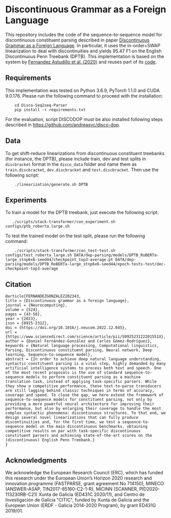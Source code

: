 # Discontinuous Grammar as a Foreign Language
This repository includes the code of the sequence-to-sequence model for discontinuous constituent parsing described in paper [Discontinuous Grammar as a Foreign Language](https://arxiv.org/abs/2110.10431). In particular, it uses the in-order+SWAP linearization to deal with discontinuities and yields 95.47 F1 on the English Discontinuous Penn Treebank (DPTB). This implementation is based on the system by [Fernandez Astudillo et al. (2020)](https://www.aclweb.org/anthology/2020.findings-emnlp.89) and reuses part of its [code](https://github.com/IBM/transition-amr-parser/tree/stack-transformer).


## Requirements
This implementation was tested on Python 3.6.9, PyTorch 1.1.0 and CUDA 9.0.176. Please run the following command to proceed with the installation:
``` 
    cd Disco-Seq2seq-Parser
    pip install -r requirements.txt
```

For the evaluation, script DISCODOP must be also installed following steps described in https://github.com/andreasvc/disco-dop.

## Data
To get shift-reduce linearizations from discontinuous constituent treebanks (for instance, the DPTB), please include train, dev and test splits in ``discbracket`` format in the ``disco_data`` folder and name them as ``train.discbracket``, ``dev.discbracket`` and ``test.discbracket``. Then use the following script:
``` 
    ./linearization/generate.sh DPTB
```

## Experiments
To train a model for the DPTB treebank, just execute the following script:
``` 
   ./scripts/stack-transformer/con_experiment.sh configs/ptb_roberta.large.sh
```

To test the trained model on the test split, please run the following command:
``` 
    ./scripts/stack-transformer/con_test-test.sh configs/test_roberta_large.sh DATA/dep-parsing/models/DPTB_RoBERTa-large_stnp6x6-seed44/checkpoint_top3-average.pt DATA/dep-parsing/models/DPTB_RoBERTa-large_stnp6x6-seed44/epoch-tests-test/dec-checkpoint-top3-average	
``` 


## Citation
```
@article{FERNANDEZGONZALEZ202343,
title = {Discontinuous grammar as a foreign language},
journal = {Neurocomputing},
volume = {524},
pages = {43-58},
year = {2023},
issn = {0925-2312},
doi = {https://doi.org/10.1016/j.neucom.2022.12.045},
url = {https://www.sciencedirect.com/science/article/pii/S092523122201551X},
author = {Daniel Fernández-González and Carlos Gómez-Rodríguez},
keywords = {Natural language processing, Computational linguistics, Parsing, Discontinuous constituent parsing, Neural network, Deep learning, Sequence-to-sequence model},
abstract = {In order to achieve deep natural language understanding, syntactic constituent parsing is a vital step, highly demanded by many artificial intelligence systems to process both text and speech. One of the most recent proposals is the use of standard sequence-to-sequence models to perform constituent parsing as a machine translation task, instead of applying task-specific parsers. While they show a competitive performance, these text-to-parse transducers are still lagging behind classic techniques in terms of accuracy, coverage and speed. To close the gap, we here extend the framework of sequence-to-sequence models for constituent parsing, not only by providing a more powerful neural architecture for improving their performance, but also by enlarging their coverage to handle the most complex syntactic phenomena: discontinuous structures. To that end, we design several novel linearizations that can fully produce discontinuities and, for the first time, we test a sequence-to-sequence model on the main discontinuous benchmarks, obtaining competitive results on par with task-specific discontinuous constituent parsers and achieving state-of-the-art scores on the (discontinuous) English Penn Treebank.}
}
```

## Acknowledgments

We acknowledge the European Research Council (ERC), which has funded this research under the European Union’s Horizon 2020 research and innovation programme (FASTPARSE, grant agreement No 714150), MINECO (ANSWER-ASAP, TIN2017-85160-C2-1-R), MICINN (SCANNER, PID2020-113230RB-C21) Xunta de Galicia (ED431C 2020/11), and Centro de Investigación de Galicia "CITIC", funded by Xunta de Galicia and the European Union (ERDF - Galicia 2014-2020 Program), by grant ED431G 2019/01.
                                                                                                                                   
